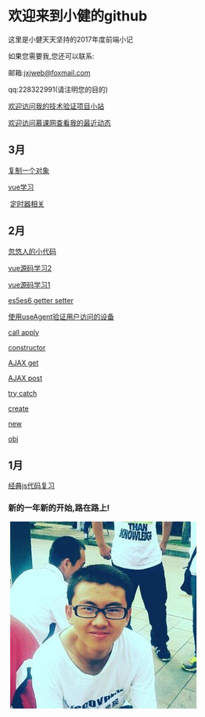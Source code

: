 # 欢迎来到小健的github

这里是小健天天坚持的2017年度前端小记

如果您需要我,您还可以联系:

邮箱:jxjweb@foxmail.com

qq:228322991(请注明您的目的)
 
 [欢迎访问我的技术验证项目小站](http://webjxj.sc2yun.com/)
 
 [欢迎访问慕课网查看我的最近动态](http://www.imooc.com/u/2413606)
 
## 3月

 [复制一个对象](zj0303.md)
 
 [vue学习](zj0302.md)
 
 [定时器相关](zj0301.md) 
 
## 2月

 [忽悠人的小代码](zk0228.md)
 
 [vue源码学习2](vue02)
 
 [vue源码学习1](vue01)
 
 [es5es6 getter setter](zk02252.md)
 
 [使用useAgent验证用户访问的设备](zk0225.md)
 
 [call apply](zk0224.md)
 
 [constructor](zk0223.md)
 
 [AJAX get](zk0222.md)
 
 [AJAX post](zk0221.md)
 
 [try catch](zk0220.md)
 
 [create](zk0219.md)
 
 [new](zk0218.md)
 
 [obj](zk0217.md)
 
 
## 1月

 [经典js代码复习](zl0101.md)
 
### 新的一年新的开始,路在路上!

 ![我](me.jpg)
